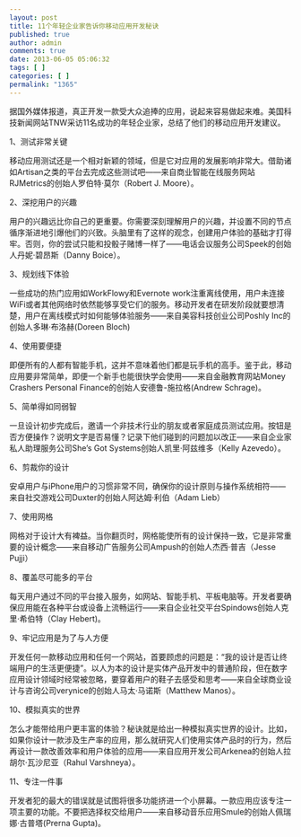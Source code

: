 ```yaml
---
layout: post
title: 11个年轻企业家告诉你移动应用开发秘诀
published: true
author: admin
comments: true
date: 2013-06-05 05:06:32
tags: [ ]
categories: [ ]
permalink: "1365"
---
```

据国外媒体报道，真正开发一款受大众追捧的应用，说起来容易做起来难。美国科技新闻网站TNW采访11名成功的年轻企业家，总结了他们的移动应用开发建议。

1、测试非常关键

移动应用测试还是一个相对新颖的领域，但是它对应用的发展影响非常大。借助诸如Artisan之类的平台去完成这些测试吧——来自商业智能在线服务网站RJMetrics的创始人罗伯特·莫尔（Robert J. Moore）。

2、深挖用户的兴趣

用户的兴趣远比你自己的更重要。你需要深刻理解用户的兴趣，并设置不同的节点循序渐进地引爆他们的兴致。头脑里有了这样的观念，创建用户体验的基础才打得牢。否则，你的尝试只能和投骰子赌博一样了——电话会议服务公司Speek的创始人丹妮·碧昂斯（Danny Boice）。

3、规划线下体验

一些成功的热门应用如WorkFlowy和Evernote work注重离线使用，用户未连接WiFi或者其他网络时依然能够享受它们的服务。移动开发者在研发阶段就要想清楚，用户在离线模式时如何能够体验服务——来自美容科技创业公司Poshly Inc的创始人多琳·布洛赫(Doreen Bloch)

4、使用要便捷

即便所有的人都有智能手机，这并不意味着他们都是玩手机的高手。鉴于此，移动应用要非常简单，即便一个新手也能很快学会使用——来自金融教育网站Money Crashers Personal Finance的创始人安德鲁-施拉格(Andrew Schrage)。

5、简单得如同弱智

一旦设计初步完成后，邀请一个非技术行业的朋友或者家庭成员测试应用。按钮是否方便操作？说明文字是否易懂？记录下他们碰到的问题加以改正——来自企业家私人助理服务公司She&#8217;s Got Systems创始人凯里·阿兹维多（Kelly Azevedo）。

6、剪裁你的设计

安卓用户与iPhone用户的习惯非常不同，确保你的设计原则与操作系统相符——来自社交游戏公司Duxter的创始人阿达姆·利伯（Adam Lieb）

7、使用网格

网格对于设计大有裨益。当你翻页时，网格能使所有的设计保持一致，它是非常重要的设计概念——来自移动广告服务公司Ampush的创始人杰西·普吉（Jesse Pujji）

8、覆盖尽可能多的平台

每天用户通过不同的平台接入服务，如网站、智能手机、平板电脑等。开发者要确保应用能在各种平台或设备上流畅运行——来自企业社交平台Spindows创始人克里·希伯特（Clay Hebert)。

9、牢记应用是为了与人方便

开发任何一款移动应用和任何一个网站，首要顾虑的问题是：“我的设计是否让终端用户的生活更便捷”。以人为本的设计是实体产品开发中的普通阶段，但在数字应用设计领域时经常被忽略，要穿着用户的鞋子去感受和思考——来自全球商业设计与咨询公司verynice的创始人马太·马诺斯（Matthew Manos）。

10、模拟真实的世界

怎么才能带给用户更丰富的体验？秘诀就是给出一种模拟真实世界的设计。比如，如果你设计一款涉及生产率的应用，那么就研究人们使用实体产品时的行为，然后再设计一款改善效率和用户体验的应用——来自应用开发公司Arkenea的创始人拉胡尔·瓦沙尼亚（Rahul Varshneya）。

11、专注一件事

开发者犯的最大的错误就是试图将很多功能挤进一个小屏幕。一款应用应该专注一项主要的功能。不要把选择权交给用户——来自移动音乐应用Smule的创始人佩瑞娜·古普塔(Prerna Gupta)。